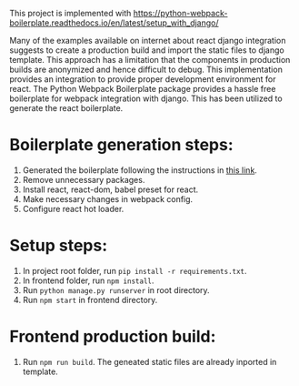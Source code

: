 This project is implemented with https://python-webpack-boilerplate.readthedocs.io/en/latest/setup_with_django/

Many of the examples available on internet about react django integration suggests to create a production build and import the static files to django template.
This approach has a limitation that the components in production builds are anonymized and hence difficult to debug. This implementation provides an integration to provide 
proper development environment for react. The Python Webpack Boilerplate package provides a hassle free boilerplate for webpack integration with django. 
This has been utilized to generate the react boilerplate.

# Boilerplate generation steps:

1. Generated the boilerplate following the instructions in  [this link](https://python-webpack-boilerplate.readthedocs.io/en/latest/setup_with_django/).
2. Remove unnecessary packages.
3. Install react, react-dom, babel preset for react.
4. Make necessary changes in webpack config.
5. Configure react hot loader.

 # Setup steps:
 1. In project root folder, run `pip install -r requirements.txt`.
 2. In frontend folder, run `npm install`.
 3. Run `python manage.py runserver` in root directory.
 4. Run `npm start` in frontend directory.

# Frontend production build:
1. Run `npm run build`. The geneated static files are already inported in template.
